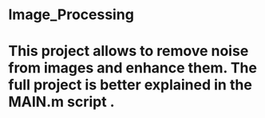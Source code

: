 # Image_Processing
# This project allows to remove noise from images and enhance them. The full project is better explained in the MAIN.m script .
